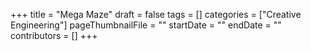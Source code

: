 +++
title = "Mega Maze"
draft = false
tags = []
categories = ["Creative Engineering"]
pageThumbnailFile = ""
startDate = ""
endDate = ""
contributors = []
+++
